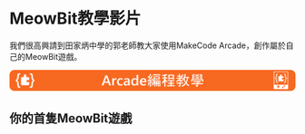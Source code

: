 # MeowBit教學影片

我們很高興請到田家炳中學的郭老師教大家使用MakeCode Arcade，創作屬於自己的MeowBit遊戲。

![](./images/acbanner.png)

## 你的首隻MeowBit遊戲

## 